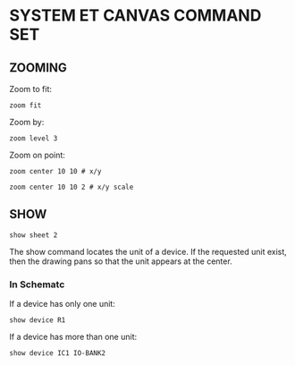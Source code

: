 # SYSTEM ET CANVAS COMMAND SET


## ZOOMING
Zoom to fit:
```
zoom fit
```

Zoom by:
```
zoom level 3
```


Zoom on point:
```
zoom center 10 10 # x/y
```

```
zoom center 10 10 2 # x/y scale
```


## SHOW

```
show sheet 2
```



The show command locates the unit of a device. If the requested unit
exist, then the drawing pans so that the unit appears at the center.

### In Schematc
If a device has only one unit:
```
show device R1
```

If a device has more than one unit:
```
show device IC1 IO-BANK2
```
